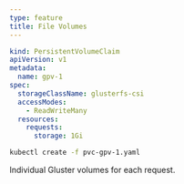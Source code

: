 ```yaml
---
type: feature
title: File Volumes
---
```


```yaml
kind: PersistentVolumeClaim
apiVersion: v1
metadata:
  name: gpv-1
spec:
  storageClassName: glusterfs-csi
  accessModes:
    - ReadWriteMany
  resources:
    requests:
      storage: 1Gi
```

```bash
kubectl create -f pvc-gpv-1.yaml
```

Individual Gluster volumes for each request.
